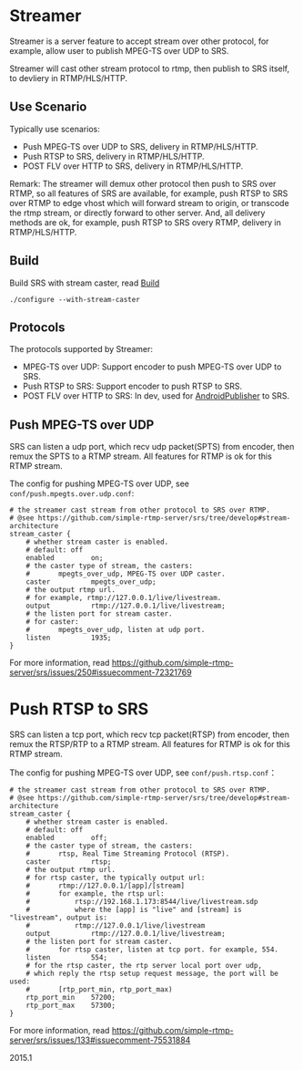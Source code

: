# Streamer

Streamer is a server feature to accept stream over other protocol, for example, allow user to publish MPEG-TS over UDP to SRS.

Streamer will cast other stream protocol to rtmp, then publish to SRS itself, to devliery in RTMP/HLS/HTTP.

## Use Scenario

Typically use scenarios:

* Push MPEG-TS over UDP to SRS, delivery in RTMP/HLS/HTTP.
* Push RTSP to SRS, delivery in RTMP/HLS/HTTP.
* POST FLV over HTTP to SRS, delivery in RTMP/HLS/HTTP.

Remark: The streamer will demux other protocol then push to SRS over RTMP, so all features of SRS are available, for example, push RTSP to SRS over RTMP to edge vhost which will forward stream to origin, or transcode the rtmp stream, or directly forward to other server. And, all delivery methods are ok, for example, push RTSP to SRS overy RTMP, delivery in RTMP/HLS/HTTP.

## Build

Build SRS with stream caster, read [Build](https://github.com/simple-rtmp-server/srs/wiki/v2_EN_Build)

```
./configure --with-stream-caster
```

## Protocols

The protocols supported by Streamer:

* MPEG-TS over UDP: Support encoder to push MPEG-TS over UDP to SRS.
* Push RTSP to SRS: Support encoder to push RTSP to SRS.
* POST FLV over HTTP to SRS: In dev, used for [AndroidPublisher][ap] to SRS.

## Push MPEG-TS over UDP

SRS can listen a udp port, which recv udp packet(SPTS) from encoder, then remux the SPTS to a RTMP stream. All features for RTMP is ok for this RTMP stream.

The config for pushing MPEG-TS over UDP, see `conf/push.mpegts.over.udp.conf`:

```
# the streamer cast stream from other protocol to SRS over RTMP.
# @see https://github.com/simple-rtmp-server/srs/tree/develop#stream-architecture
stream_caster {
    # whether stream caster is enabled.
    # default: off
    enabled         on;
    # the caster type of stream, the casters:
    #       mpegts_over_udp, MPEG-TS over UDP caster.
    caster          mpegts_over_udp;
    # the output rtmp url.
    # for example, rtmp://127.0.0.1/live/livestream.
    output          rtmp://127.0.0.1/live/livestream;
    # the listen port for stream caster.
    # for caster:
    #       mpegts_over_udp, listen at udp port.
    listen          1935;
}
```

For more information, read https://github.com/simple-rtmp-server/srs/issues/250#issuecomment-72321769

# Push RTSP to SRS

SRS can listen a tcp port, which recv tcp packet(RTSP) from encoder, then remux the RTSP/RTP to a RTMP stream. All features for RTMP is ok for this RTMP stream.

The config for pushing MPEG-TS over UDP, see `conf/push.rtsp.conf`：

```
# the streamer cast stream from other protocol to SRS over RTMP.
# @see https://github.com/simple-rtmp-server/srs/tree/develop#stream-architecture
stream_caster {
    # whether stream caster is enabled.
    # default: off
    enabled         off;
    # the caster type of stream, the casters:
    #       rtsp, Real Time Streaming Protocol (RTSP).
    caster          rtsp;
    # the output rtmp url.
    # for rtsp caster, the typically output url:
    #       rtmp://127.0.0.1/[app]/[stream]
    #       for example, the rtsp url:
    #           rtsp://192.168.1.173:8544/live/livestream.sdp
    #           where the [app] is "live" and [stream] is "livestream", output is:
    #           rtmp://127.0.0.1/live/livestream
    output          rtmp://127.0.0.1/live/livestream;
    # the listen port for stream caster.
    #       for rtsp caster, listen at tcp port. for example, 554.
    listen          554;
    # for the rtsp caster, the rtp server local port over udp,
    # which reply the rtsp setup request message, the port will be used:
    #       [rtp_port_min, rtp_port_max)
    rtp_port_min    57200;
    rtp_port_max    57300;
}
```

For more information, read https://github.com/simple-rtmp-server/srs/issues/133#issuecomment-75531884

2015.1

[ap]: https://github.com/simple-rtmp-server/android-publisher
